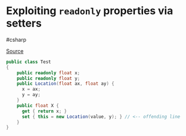 # Exploiting `readonly` properties via setters
#csharp 

[Source](https://news.ycombinator.com/item?id=24158180)

```csharp
public class Test
{
	public readonly float x;
    public readonly float y;
    public Location(float ax, float ay) {
      x = ax;
      y = ay;
    }
    public float X { 
      get { return x; }
      set { this = new Location(value, y); } // <-- offending line
    }
}
```  
  